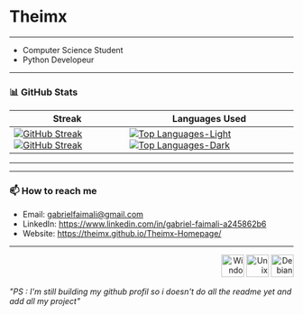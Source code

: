  # **Theimx** 
   
------
   
- Computer Science Student
- Python Developeur
   
------

### 📊 GitHub Stats

| **Streak** | **Languages Used** |
|------------|--------------------|
| [![GitHub Streak](https://github-readme-streak-stats-eight.vercel.app?user=Theimx&theme=blood)](https://github.com/Theimx#gh-light-mode-only) [![GitHub Streak](https://github-readme-streak-stats-eight.vercel.app?user=Theimx&theme=dark)](https://github.com/Theimx#gh-dark-mode-only) | [![Top Languages-Light](https://github-readme-stats.vercel.app/api/top-langs/?username=Theimx&layout=compact&theme=default)](https://github.com/Theimx#gh-light-mode-only) [![Top Languages-Dark](https://github-readme-stats.vercel.app/api/top-langs/?username=Theimx&layout=compact&theme=dark)](https://github.com/Theimx#gh-dark-mode-only) |

---
---

### 📫 How to reach me
- Email: gabrielfaimali@gmail.com
- LinkedIn: https://www.linkedin.com/in/gabriel-faimali-a245862b6
- Website: https://theimx.github.io/Theimx-Homepage/

---



<p align="right"><img src="https://cdn.jsdelivr.net/gh/devicons/devicon@latest/icons/windows11/windows11-original.svg" width="40" height="40" alt="Windows"/>  <img src="https://cdn.jsdelivr.net/gh/devicons/devicon@latest/icons/unix/unix-original.svg" width="40" height="40" alt="Unix"/> <img src="https://cdn.jsdelivr.net/gh/devicons/devicon@latest/icons/debian/debian-original.svg" width="40" height="40" alt="Debian" /> </p>

_"PS : I'm still building my github profil so i doesn't do all the readme yet and add all my project"_    

